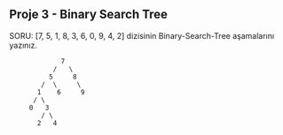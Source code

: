 ## Proje 3 - Binary Search Tree

SORU: [7, 5, 1, 8, 3, 6, 0, 9, 4, 2] dizisinin Binary-Search-Tree aşamalarını yazınız.

```
             7
           /   \
          5     8
        /  \     \
       1    6     9
      / \
     0   3
        / \
       2   4
```
